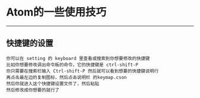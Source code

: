 # Atom的一些使用技巧
***
## 快捷键的设置
```
你可以在 setting 的 keyboard 里查看或搜索到你想要修改的快捷键
比如你想要修改调出命令板的命令，它的快捷键是 ctrl-shift-P
你只需要在搜索栏输入 Ctrl-shift-P 然后就可以看到想要的快捷键说明行
再点击最左边的复制图标，然后点击说明栏 的keymap.cson
然后你就进入这个快捷键设置文件了，然后粘贴
然后修改成你想要的就行了
```
